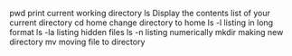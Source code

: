 pwd print current working directory 
ls Display the contents list of your current directory
cd home change directory to home
ls -l listing in long format
ls -la listing hidden files
ls -n listing numerically 
mkdir making new directory 
mv moving file to directory  
